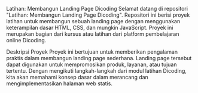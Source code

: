 
Latihan: Membangun Landing Page Dicoding
Selamat datang di repositori "Latihan: Membangun Landing Page Dicoding". Repositori ini berisi proyek latihan untuk membangun sebuah landing page dengan menggunakan keterampilan dasar HTML, CSS, dan mungkin JavaScript. Proyek ini merupakan bagian dari kursus atau latihan dari platform pembelajaran online Dicoding.

Deskripsi Proyek
Proyek ini bertujuan untuk memberikan pengalaman praktis dalam membangun landing page sederhana. Landing page tersebut dapat digunakan untuk mempromosikan produk, layanan, atau tujuan tertentu. Dengan mengikuti langkah-langkah dari modul latihan Dicoding, kita akan memahami konsep dasar dalam merancang dan mengimplementasikan halaman web statis.

